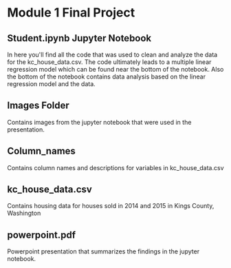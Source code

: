 
# Module 1 Final Project


## Student.ipynb Jupyter Notebook

In here you'll find all the code that was used to clean and analyze the data for the kc_house_data.csv. The code ultimately leads to a multiple linear regression model which can be found near the bottom of the notebook. Also the bottom of the notebook contains data analysis based on the linear regression model and the data.

## Images Folder

Contains images from the jupyter notebook that were used in the presentation.

## Column_names

Contains column names and descriptions for variables in kc_house_data.csv

## kc_house_data.csv

Contains housing data for houses sold in 2014 and 2015 in Kings County, Washington

## powerpoint.pdf

Powerpoint presentation that summarizes the findings in the jupyter notebook.
